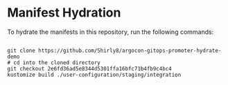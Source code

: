 
# Manifest Hydration

To hydrate the manifests in this repository, run the following commands:

```shell

git clone https://github.com/Shirly8/argocon-gitops-promoter-hydrate-demo
# cd into the cloned directory
git checkout 2e6fd36ad5e8344d5301ffa16bfc71b4fb9c4bc4
kustomize build ./user-configuration/staging/integration
```